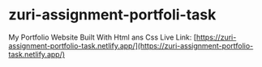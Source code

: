 # zuri-assignment-portfoli-task
My Portfolio Website Built With Html ans Css
Live Link: [https://zuri-assignment-portfolio-task.netlify.app/](https://zuri-assignment-portfolio-task.netlify.app/)
